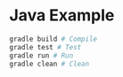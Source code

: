 # Java Example

```bash
gradle build # Compile
gradle test # Test
gradle run # Run
gradle clean # Clean
```
